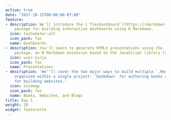 ```yaml
---
active: true
date: "2017-10-15T00:00:00-07:00"
feature:
- description: We'll introduce the [`flexdashboard`](https://rmarkdown.rstudio.com/flexdashboard/)
    package for building interactive dashboards using R Markdown.
  icon: tachometer-alt
  icon_pack: fas
  name: Dashboards
- description: You'll learn to generate HTML5 presentations using the [`xaringan`](https://github.com/yihui/xaringan)
    package, an R Markdown extension based on the JavaScript library [remark.js](https://remarkjs.com).
  icon: user-ninja
  icon_pack: fas
  name: Presentations
- description: 'We''ll cover the two major ways to build multiple `.Rmd` documents,
    organized within a single project: `bookdown` for authoring books and `blogdown`
    for building websites.'
  icon: sitemap
  icon_pack: fas
  name: Books, Websites, and Blogs
title: Day 1
weight: 20
widget: featurette
---
```

